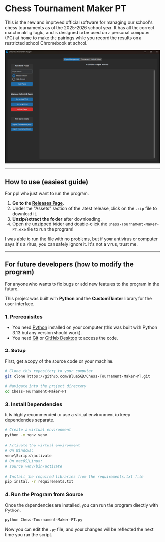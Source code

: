 # Chess Tournament Maker PT

This is the new and improved official software for managing our school's chess tournaments as of the 2025-2026 school year. It has all the correct matchmaking logic, and is designed to be used on a personal computer (PC) at home to make the pairings while you record the results on a restricted school Chromebook at school.


![Screenshot of the main application window](/screenshots/program.png)

---

## How to use (easiest guide)

For ppl who just want to run the program.

1.  **Go to the [Releases Page](https://github.com/Blue5GD/Chess-Tournament-Maker-PT/releases/tag/latest)**.
2.  Under the "Assets" section of the latest release, click on the `.zip` file to download it.
3.  **Unzip/extract the folder** after downloading.
4.  Open the unzipped folder and double-click the `Chess-Tournament-Maker-PT.exe` file to run the program!

I was able to run the file with no problems, but if your antivirus or computer says it's a virus, you can safely ignore it. It's not a virus, trust me.

---

## For future developers (how to modify the program)

For anyone who wants to fix bugs or add new features to the program in the future.

This project was built with **Python** and the **CustomTkinter** library for the user interface.

### 1. Prerequisites
*   You need [Python](https://www.python.org/downloads/) installed on your computer (this was built with Python 3.13 but any version should work).
*   You need [Git](https://git-scm.com/downloads/) or [GitHub Desktop](https://desktop.github.com/) to access the code.

### 2. Setup
First, get a copy of the source code on your machine.

```bash
# Clone this repository to your computer
git clone https://github.com/Blue5GD/Chess-Tournament-Maker-PT.git

# Navigate into the project directory
cd Chess-Tournament-Maker-PT
```

### 3. Install Dependencies
It is highly recommended to use a virtual environment to keep dependencies separate.

```bash
# Create a virtual environment
python -m venv venv

# Activate the virtual environment
# On Windows:
venv\Scripts\activate
# On macOS/Linux:
# source venv/bin/activate

# Install the required libraries from the requirements.txt file
pip install -r requirements.txt
```

### 4. Run the Program from Source
Once the dependencies are installed, you can run the program directly with Python.

```bash
python Chess-Tournament-Maker-PT.py
```

Now you can edit the `.py` file, and your changes will be reflected the next time you run the script.
